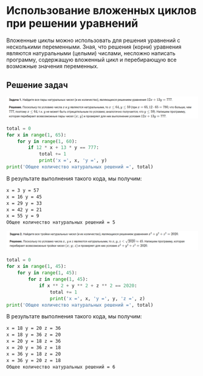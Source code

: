 # Использование вложенных циклов при решении уравнений

Вложенные циклы можно использовать для решения уравнений с несколькими переменными. Зная, что решения (корни) уравнения
являются натуральными (целыми) числами, несложно написать программу, содержащую вложенный цикл и перебирающую все
возможные значения переменных.

## Решение задач

!["Dbeaver"](/stepic/beginers/4%20%20for_while/7_8/image1.png)

```python
total = 0
for x in range(1, 65):
    for y in range(1, 60):
        if 12 * x + 13 * y == 777:
            total += 1
            print('x =', x, 'y =', y)
print('Общее количество натуральных решений =', total)
```

В результате выполнения такого кода, мы получим:

```html
x = 3 y = 57
x = 16 y = 45
x = 29 y = 33
x = 42 y = 21
x = 55 y = 9
Общее количество натуральных решений = 5
```

!["Dbeaver"](/stepic/beginers/4%20%20for_while/7_8/image2.png)

```python
total = 0
for x in range(1, 45):
    for y in range(1, 45):
        for z in range(1, 45):
            if x ** 2 + y ** 2 + z ** 2 == 2020:
                total += 1
                print('x =', x, 'y =', y, 'z =', z)
print('Общее количество натуральных решений =', total)
```

В результате выполнения такого кода, мы получим:
```html
x = 18 y = 20 z = 36
x = 18 y = 36 z = 20
x = 20 y = 18 z = 36
x = 20 y = 36 z = 18
x = 36 y = 18 z = 20
x = 36 y = 20 z = 18
Общее количество натуральных решений = 6
```